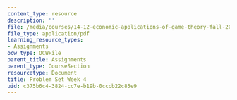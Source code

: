 ```yaml
---
content_type: resource
description: ''
file: /media/courses/14-12-economic-applications-of-game-theory-fall-2012/c375b6c43824cc7eb19b0cccb22c85e9_MIT14_12F12_recitation%202.pdf
file_type: application/pdf
learning_resource_types:
- Assignments
ocw_type: OCWFile
parent_title: Assignments
parent_type: CourseSection
resourcetype: Document
title: Problem Set Week 4
uid: c375b6c4-3824-cc7e-b19b-0cccb22c85e9
---
```

